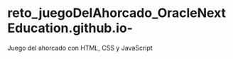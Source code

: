 # reto_juegoDelAhorcado_OracleNextEducation.github.io-
Juego del ahorcado con HTML, CSS y JavaScript

